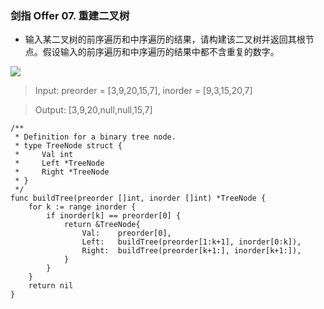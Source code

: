 ### 剑指 Offer 07. 重建二叉树

* 输入某二叉树的前序遍历和中序遍历的结果，请构建该二叉树并返回其根节点。假设输入的前序遍历和中序遍历的结果中都不含重复的数字。

![](https://assets.leetcode.com/uploads/2021/02/19/tree.jpg)

> Input: preorder = [3,9,20,15,7], inorder = [9,3,15,20,7]

> Output: [3,9,20,null,null,15,7]

```
/**
 * Definition for a binary tree node.
 * type TreeNode struct {
 *     Val int
 *     Left *TreeNode
 *     Right *TreeNode
 * }
 */
func buildTree(preorder []int, inorder []int) *TreeNode {
    for k := range inorder {
        if inorder[k] == preorder[0] {
            return &TreeNode{
                Val:    preorder[0],
                Left:   buildTree(preorder[1:k+1], inorder[0:k]),
                Right:  buildTree(preorder[k+1:], inorder[k+1:]),
            }
        }
    }
    return nil
}
```

